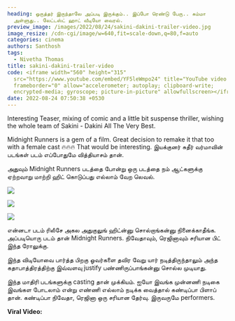 ```yaml
---
heading: ஒருத்தர் இருந்தாலே அப்படி இருக்கும்.. இப்போ ரெண்டு பேரு.. சும்மா
  அள்ளுது.. லேட்டஸ்ட் ஹாட் வீடியோ வைரல்.
preview_image: /images/2022/08/24/sakini-dakini-trailer-video.jpg
image_resize: /cdn-cgi/image/w=640,fit=scale-down,q=80,f=auto
categories: cinema
authors: Santhosh
tags:
  - Nivetha Thomas
title: sakini-dakini-trailer-video
code: <iframe width="560" height="315"
  src="https://www.youtube.com/embed/YF5leWmpo24" title="YouTube video player"
  frameborder="0" allow="accelerometer; autoplay; clipboard-write;
  encrypted-media; gyroscope; picture-in-picture" allowfullscreen></iframe>
date: 2022-08-24 07:50:38 +0530
---
```

Interesting Teaser, mixing of comic and a little bit suspense thriller, wishing the whole team of Sakini - Dakini All The Very Best.

Midnight Runners is a gem of a film.  Great decision to remake it that too with a female cast 🔥🔥🔥 That would be interesting. இயக்குனர் சுதீர் வர்மாவின் படங்கள் படம் எப்போதுமே வித்தியாசம் தான்.

அதுவும் Midnight Runners படத்தை போன்று ஒரு படத்தை நம் ஆட்களுக்கு ஏற்றவாறு மாற்றி ஹிட் கொடுப்பது எல்லாம் வேற லெவல்.

![](/images/2022/08/24/dakini-sakini-3.jpg)

![](/images/2022/08/24/dakini-sakini-2.jpg)

![](/images/2022/08/24/dakini-sakini-1.jpg)

என்னடா படம் ரிலீசே அகல அதுகுலுங் ஹிட்ன்னு சொல்றாங்கன்னு நினைக்காதீங்க. அப்படியொரு படம் தான் Midnight Runners. நிவேதாவும், ரெஜினாவும் சரியான பிட்  இந்த ரோலுக்கு.

இந்த விடியோவை பார்த்த பிறகு ஓவர்களை தவிர வேறு யார் நடித்திருந்தாலும் அந்த கதாபாத்திரத்திற்கு இவ்வளவு justify பண்ணிருப்பாங்கன்னு சொல்ல முடியாது.

இந்த மாதிரி படங்களுக்கு casting தான் முக்கியம். ஐயோ இவங்க முன்னணி நடிகை இவங்கள போடலாம் என்று எண்ணி எல்லாம் நடிக்க வைத்தால் கண்டிப்பா பிளாப் தான். கண்டிப்பா நிவேதா, ரெஜினா ஒரு சரியான தேர்வு. இருவருமே performers.

**Viral Video:**